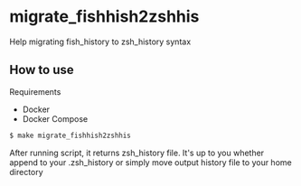 # migrate_fishhish2zshhis

Help migrating fish_history to zsh_history syntax

## How to use

Requirements

- Docker
- Docker Compose

```sh
$ make migrate_fishhish2zshhis
```

After running script, it returns zsh_history file. 
It's up to you whether append to your .zsh_history or simply move output history file to your home directory

